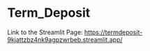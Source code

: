 # Term_Deposit

Link to the Streamlit Page: https://termdeposit-9kjattzbz4nk9agpzwrbeb.streamlit.app/
